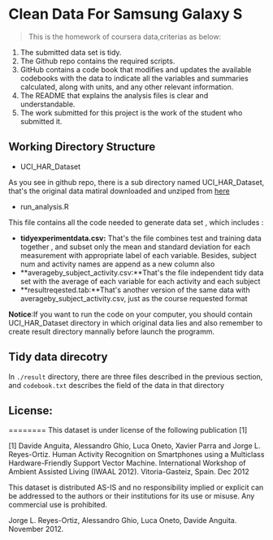 # Clean Data For  Samsung Galaxy S 

> This is the homework of coursera data,criterias as below:
1. The submitted data set is tidy.
1. The Github repo contains the required scripts.
1. GitHub contains a code book that modifies and updates the available codebooks with the data to indicate all the variables and summaries calculated, along with units, and any other relevant information.
1. The README that explains the analysis files is clear and understandable.
1. The work submitted for this project is the work of the student who submitted it.

## Working Directory Structure

- UCI_HAR_Dataset

 As you see in github repo, there is a sub directory named UCI_HAR_Dataset, that's the original data matiral downloaded and unziped from [here](https://d396qusza40orc.cloudfront.net/getdata%2Fprojectfiles%2FUCI%20HAR%20Dataset.zip)

- run_analysis.R

 This file contains all the code needed to generate data set , which includes :

   - **tidyexperimentdata.csv:** That's the file combines test and training data together , and subset only the mean and standard deviation for each measurement with appropriate label of each variable. Besides, subject num and activity names are append as a new column also
   - **averageby_subject_activity.csv:**That's the file independent tidy data set with the average of each variable for each activity and each subject
   - **resultreqested.tab:**That's another version of the same data with averageby_subject_activity.csv, just as the course requested format

  **Notice**:If you want to run the code on your computer, you should contain UCI_HAR_Dataset directory in which original data lies and also remember to create result directory mannally before launch the programm.

## Tidy data direcotry

In `./result` directory, there are three files described in the previous section, and `codebook.txt` describes the field of the data in that directory 

## License:

========
This dataset is under license of the following publication [1] 

[1] Davide Anguita, Alessandro Ghio, Luca Oneto, Xavier Parra and Jorge L. Reyes-Ortiz. Human Activity Recognition on Smartphones using a Multiclass Hardware-Friendly Support Vector Machine. International Workshop of Ambient Assisted Living (IWAAL 2012). Vitoria-Gasteiz, Spain. Dec 2012

This dataset is distributed AS-IS and no responsibility implied or explicit can be addressed to the authors or their institutions for its use or misuse. Any commercial use is prohibited.

Jorge L. Reyes-Ortiz, Alessandro Ghio, Luca Oneto, Davide Anguita. November 2012.
